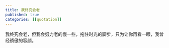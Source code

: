 ```yaml
---
title: 我终究会老
published: true
categories: [[quotation]]
---
```


我终究会老，但我会努力老的慢一些，拖住时光的脚步，只为让你再看一眼，我曾经骄傲的容颜。